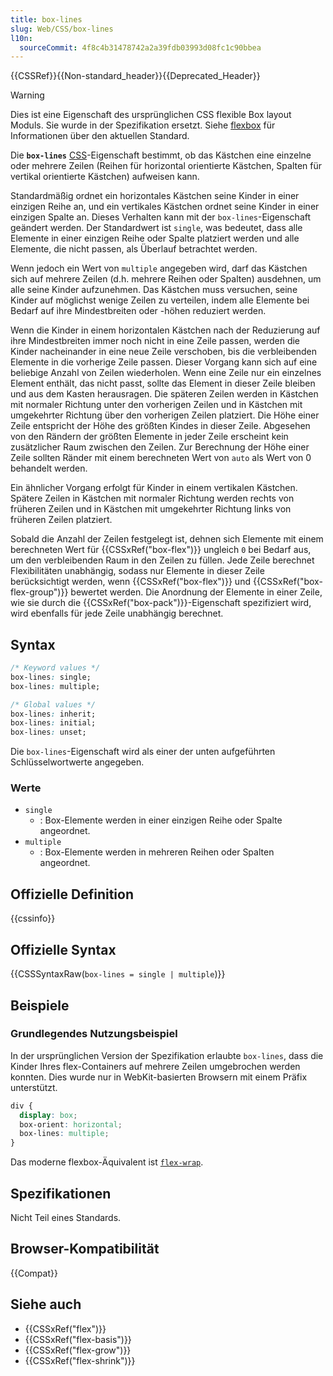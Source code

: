 ```yaml
---
title: box-lines
slug: Web/CSS/box-lines
l10n:
  sourceCommit: 4f8c4b31478742a2a39fdb03993d08fc1c90bbea
---
```


{{CSSRef}}{{Non-standard_header}}{{Deprecated_Header}}

> [!WARNING]
> Dies ist eine Eigenschaft des ursprünglichen CSS flexible Box layout Moduls. Sie wurde in der Spezifikation ersetzt. Siehe [flexbox](/de/docs/Web/CSS/CSS_flexible_box_layout/Basic_concepts_of_flexbox) für Informationen über den aktuellen Standard.

Die **`box-lines`** [CSS](/de/docs/Web/CSS)-Eigenschaft bestimmt, ob das Kästchen eine einzelne oder mehrere Zeilen (Reihen für horizontal orientierte Kästchen, Spalten für vertikal orientierte Kästchen) aufweisen kann.

Standardmäßig ordnet ein horizontales Kästchen seine Kinder in einer einzigen Reihe an, und ein vertikales Kästchen ordnet seine Kinder in einer einzigen Spalte an. Dieses Verhalten kann mit der `box-lines`-Eigenschaft geändert werden. Der Standardwert ist `single`, was bedeutet, dass alle Elemente in einer einzigen Reihe oder Spalte platziert werden und alle Elemente, die nicht passen, als Überlauf betrachtet werden.

Wenn jedoch ein Wert von `multiple` angegeben wird, darf das Kästchen sich auf mehrere Zeilen (d.h. mehrere Reihen oder Spalten) ausdehnen, um alle seine Kinder aufzunehmen. Das Kästchen muss versuchen, seine Kinder auf möglichst wenige Zeilen zu verteilen, indem alle Elemente bei Bedarf auf ihre Mindestbreiten oder -höhen reduziert werden.

Wenn die Kinder in einem horizontalen Kästchen nach der Reduzierung auf ihre Mindestbreiten immer noch nicht in eine Zeile passen, werden die Kinder nacheinander in eine neue Zeile verschoben, bis die verbleibenden Elemente in die vorherige Zeile passen. Dieser Vorgang kann sich auf eine beliebige Anzahl von Zeilen wiederholen. Wenn eine Zeile nur ein einzelnes Element enthält, das nicht passt, sollte das Element in dieser Zeile bleiben und aus dem Kasten herausragen. Die späteren Zeilen werden in Kästchen mit normaler Richtung unter den vorherigen Zeilen und in Kästchen mit umgekehrter Richtung über den vorherigen Zeilen platziert. Die Höhe einer Zeile entspricht der Höhe des größten Kindes in dieser Zeile. Abgesehen von den Rändern der größten Elemente in jeder Zeile erscheint kein zusätzlicher Raum zwischen den Zeilen. Zur Berechnung der Höhe einer Zeile sollten Ränder mit einem berechneten Wert von `auto` als Wert von 0 behandelt werden.

Ein ähnlicher Vorgang erfolgt für Kinder in einem vertikalen Kästchen. Spätere Zeilen in Kästchen mit normaler Richtung werden rechts von früheren Zeilen und in Kästchen mit umgekehrter Richtung links von früheren Zeilen platziert.

Sobald die Anzahl der Zeilen festgelegt ist, dehnen sich Elemente mit einem berechneten Wert für {{CSSxRef("box-flex")}} ungleich `0` bei Bedarf aus, um den verbleibenden Raum in den Zeilen zu füllen. Jede Zeile berechnet Flexibilitäten unabhängig, sodass nur Elemente in dieser Zeile berücksichtigt werden, wenn {{CSSxRef("box-flex")}} und {{CSSxRef("box-flex-group")}} bewertet werden. Die Anordnung der Elemente in einer Zeile, wie sie durch die {{CSSxRef("box-pack")}}-Eigenschaft spezifiziert wird, wird ebenfalls für jede Zeile unabhängig berechnet.

## Syntax

```css
/* Keyword values */
box-lines: single;
box-lines: multiple;

/* Global values */
box-lines: inherit;
box-lines: initial;
box-lines: unset;
```

Die `box-lines`-Eigenschaft wird als einer der unten aufgeführten Schlüsselwortwerte angegeben.

### Werte

- `single`
  - : Box-Elemente werden in einer einzigen Reihe oder Spalte angeordnet.
- `multiple`
  - : Box-Elemente werden in mehreren Reihen oder Spalten angeordnet.

## Offizielle Definition

{{cssinfo}}

## Offizielle Syntax

{{CSSSyntaxRaw(`box-lines = single | multiple`)}}

## Beispiele

### Grundlegendes Nutzungsbeispiel

In der ursprünglichen Version der Spezifikation erlaubte `box-lines`, dass die Kinder Ihres flex-Containers auf mehrere Zeilen umgebrochen werden konnten. Dies wurde nur in WebKit-basierten Browsern mit einem Präfix unterstützt.

```css
div {
  display: box;
  box-orient: horizontal;
  box-lines: multiple;
}
```

Das moderne flexbox-Äquivalent ist [`flex-wrap`](/de/docs/Web/CSS/flex-wrap).

## Spezifikationen

Nicht Teil eines Standards.

## Browser-Kompatibilität

{{Compat}}

## Siehe auch

- {{CSSxRef("flex")}}
- {{CSSxRef("flex-basis")}}
- {{CSSxRef("flex-grow")}}
- {{CSSxRef("flex-shrink")}}
